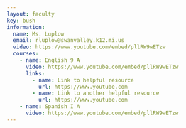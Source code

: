 ```yaml
---
layout: faculty
key: bush
information:
  name: Ms. Luplow
  email: rluplow@swanvalley.k12.mi.us
  video: https://www.youtube.com/embed/pllRW9wETzw
  courses:
    - name: English 9 A
      video: https://www.youtube.com/embed/pllRW9wETzw
      links:
        - name: Link to helpful resource
          url: https://www.youtube.com
        - name: Link to another helpful resource
          url: https://www.youtube.com
    - name: Spanish I A
      video: https://www.youtube.com/embed/pllRW9wETzw
---
```

